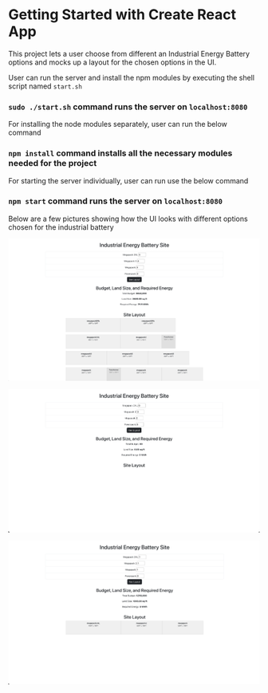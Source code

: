 # Getting Started with Create React App

This project lets a user choose from different an Industrial Energy Battery options and mocks up a layout for the chosen options in the UI.  


User can run the server and install the npm modules by executing the shell script named `start.sh`
### `sudo ./start.sh` command runs the server on `localhost:8080`


For installing the node modules separately, user can run the below command

### `npm install` command installs all the necessary modules needed for the project


For starting the server individually, user can run use the below command
### `npm start` command runs the server on `localhost:8080`


Below are a few pictures showing how the UI looks with different options chosen for the industrial battery

![alt text](https://github.com/architkwatra/industrial-energy-battery-site/blob/main/resources/1.png?raw=true)

![alt text](https://github.com/architkwatra/industrial-energy-battery-site/blob/main/resources/2.png?raw=true)

![alt text](https://github.com/architkwatra/industrial-energy-battery-site/blob/main/resources/3.png?raw=true)

